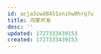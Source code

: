 ```yaml
---
id: acja3zwd8451xnihw0hrq7u
title: 鸿蒙开发
desc: ''
updated: 1727333439153
created: 1727333439153
---
```


